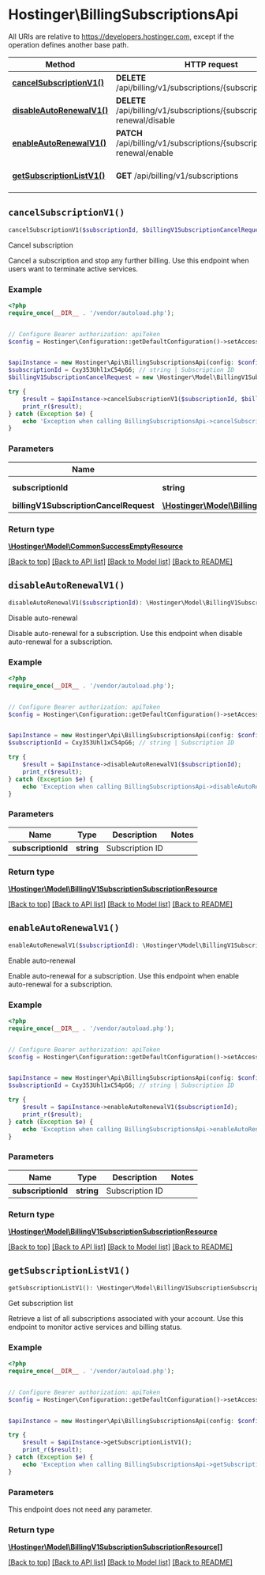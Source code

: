 # Hostinger\BillingSubscriptionsApi

All URIs are relative to https://developers.hostinger.com, except if the operation defines another base path.

| Method | HTTP request | Description |
| ------------- | ------------- | ------------- |
| [**cancelSubscriptionV1()**](BillingSubscriptionsApi.md#cancelSubscriptionV1) | **DELETE** /api/billing/v1/subscriptions/{subscriptionId} | Cancel subscription |
| [**disableAutoRenewalV1()**](BillingSubscriptionsApi.md#disableAutoRenewalV1) | **DELETE** /api/billing/v1/subscriptions/{subscriptionId}/auto-renewal/disable | Disable auto-renewal |
| [**enableAutoRenewalV1()**](BillingSubscriptionsApi.md#enableAutoRenewalV1) | **PATCH** /api/billing/v1/subscriptions/{subscriptionId}/auto-renewal/enable | Enable auto-renewal |
| [**getSubscriptionListV1()**](BillingSubscriptionsApi.md#getSubscriptionListV1) | **GET** /api/billing/v1/subscriptions | Get subscription list |


## `cancelSubscriptionV1()`

```php
cancelSubscriptionV1($subscriptionId, $billingV1SubscriptionCancelRequest): \Hostinger\Model\CommonSuccessEmptyResource
```

Cancel subscription

Cancel a subscription and stop any further billing.  Use this endpoint when users want to terminate active services.

### Example

```php
<?php
require_once(__DIR__ . '/vendor/autoload.php');


// Configure Bearer authorization: apiToken
$config = Hostinger\Configuration::getDefaultConfiguration()->setAccessToken('YOUR_ACCESS_TOKEN');


$apiInstance = new Hostinger\Api\BillingSubscriptionsApi(config: $config);
$subscriptionId = Cxy353Uhl1xC54pG6; // string | Subscription ID
$billingV1SubscriptionCancelRequest = new \Hostinger\Model\BillingV1SubscriptionCancelRequest(); // \Hostinger\Model\BillingV1SubscriptionCancelRequest

try {
    $result = $apiInstance->cancelSubscriptionV1($subscriptionId, $billingV1SubscriptionCancelRequest);
    print_r($result);
} catch (Exception $e) {
    echo 'Exception when calling BillingSubscriptionsApi->cancelSubscriptionV1: ', $e->getMessage(), PHP_EOL;
}
```

### Parameters

| Name | Type | Description  | Notes |
| ------------- | ------------- | ------------- | ------------- |
| **subscriptionId** | **string**| Subscription ID | |
| **billingV1SubscriptionCancelRequest** | [**\Hostinger\Model\BillingV1SubscriptionCancelRequest**](../Model/BillingV1SubscriptionCancelRequest.md)|  | |

### Return type

[**\Hostinger\Model\CommonSuccessEmptyResource**](../Model/CommonSuccessEmptyResource.md)

[[Back to top]](#) [[Back to API list]](../../README.md#endpoints)
[[Back to Model list]](../../README.md#models)
[[Back to README]](../../README.md)

## `disableAutoRenewalV1()`

```php
disableAutoRenewalV1($subscriptionId): \Hostinger\Model\BillingV1SubscriptionSubscriptionResource
```

Disable auto-renewal

Disable auto-renewal for a subscription.  Use this endpoint when disable auto-renewal for a subscription.

### Example

```php
<?php
require_once(__DIR__ . '/vendor/autoload.php');


// Configure Bearer authorization: apiToken
$config = Hostinger\Configuration::getDefaultConfiguration()->setAccessToken('YOUR_ACCESS_TOKEN');


$apiInstance = new Hostinger\Api\BillingSubscriptionsApi(config: $config);
$subscriptionId = Cxy353Uhl1xC54pG6; // string | Subscription ID

try {
    $result = $apiInstance->disableAutoRenewalV1($subscriptionId);
    print_r($result);
} catch (Exception $e) {
    echo 'Exception when calling BillingSubscriptionsApi->disableAutoRenewalV1: ', $e->getMessage(), PHP_EOL;
}
```

### Parameters

| Name | Type | Description  | Notes |
| ------------- | ------------- | ------------- | ------------- |
| **subscriptionId** | **string**| Subscription ID | |

### Return type

[**\Hostinger\Model\BillingV1SubscriptionSubscriptionResource**](../Model/BillingV1SubscriptionSubscriptionResource.md)

[[Back to top]](#) [[Back to API list]](../../README.md#endpoints)
[[Back to Model list]](../../README.md#models)
[[Back to README]](../../README.md)

## `enableAutoRenewalV1()`

```php
enableAutoRenewalV1($subscriptionId): \Hostinger\Model\BillingV1SubscriptionSubscriptionResource
```

Enable auto-renewal

Enable auto-renewal for a subscription.  Use this endpoint when enable auto-renewal for a subscription.

### Example

```php
<?php
require_once(__DIR__ . '/vendor/autoload.php');


// Configure Bearer authorization: apiToken
$config = Hostinger\Configuration::getDefaultConfiguration()->setAccessToken('YOUR_ACCESS_TOKEN');


$apiInstance = new Hostinger\Api\BillingSubscriptionsApi(config: $config);
$subscriptionId = Cxy353Uhl1xC54pG6; // string | Subscription ID

try {
    $result = $apiInstance->enableAutoRenewalV1($subscriptionId);
    print_r($result);
} catch (Exception $e) {
    echo 'Exception when calling BillingSubscriptionsApi->enableAutoRenewalV1: ', $e->getMessage(), PHP_EOL;
}
```

### Parameters

| Name | Type | Description  | Notes |
| ------------- | ------------- | ------------- | ------------- |
| **subscriptionId** | **string**| Subscription ID | |

### Return type

[**\Hostinger\Model\BillingV1SubscriptionSubscriptionResource**](../Model/BillingV1SubscriptionSubscriptionResource.md)

[[Back to top]](#) [[Back to API list]](../../README.md#endpoints)
[[Back to Model list]](../../README.md#models)
[[Back to README]](../../README.md)

## `getSubscriptionListV1()`

```php
getSubscriptionListV1(): \Hostinger\Model\BillingV1SubscriptionSubscriptionResource[]
```

Get subscription list

Retrieve a list of all subscriptions associated with your account.  Use this endpoint to monitor active services and billing status.

### Example

```php
<?php
require_once(__DIR__ . '/vendor/autoload.php');


// Configure Bearer authorization: apiToken
$config = Hostinger\Configuration::getDefaultConfiguration()->setAccessToken('YOUR_ACCESS_TOKEN');


$apiInstance = new Hostinger\Api\BillingSubscriptionsApi(config: $config);

try {
    $result = $apiInstance->getSubscriptionListV1();
    print_r($result);
} catch (Exception $e) {
    echo 'Exception when calling BillingSubscriptionsApi->getSubscriptionListV1: ', $e->getMessage(), PHP_EOL;
}
```

### Parameters

This endpoint does not need any parameter.

### Return type

[**\Hostinger\Model\BillingV1SubscriptionSubscriptionResource[]**](../Model/BillingV1SubscriptionSubscriptionResource.md)

[[Back to top]](#) [[Back to API list]](../../README.md#endpoints)
[[Back to Model list]](../../README.md#models)
[[Back to README]](../../README.md)
